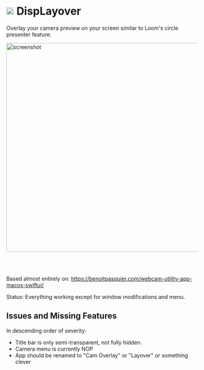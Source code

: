 # <img width="20" alt="logo" src="https://github.com/sordina/camoverlay/assets/92299/6b1faf42-6c51-4f57-9171-b1d0ba9f4774"> DispLayover 

Overlay your camera preview on your screen similar to Loom's circle presenter feature:

<img width="550" alt="screenshot" src="https://github.com/sordina/camoverlay/assets/92299/903fc091-57c3-498d-8015-a8b0e8f0f0e0">

<br><br>

Based almost entirely on: https://benoitpasquier.com/webcam-utility-app-macos-swiftui/

Status: Everything working except for window modifications and menu.

## Issues and Missing Features

In descending order of severity:

* Title bar is only semi-transparent, not fully hidden.
* Camera menu is currently NOP
* App should be renamed to "Cam Overlay" or "Layover" or something clever


